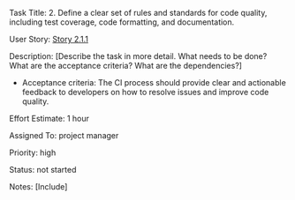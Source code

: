 Task Title: 2.	Define a clear set of rules and standards for code quality, including test coverage, code formatting, and documentation.

User Story: [Story 2.1.1](../../stories/story_2.1.1.md)

Description: [Describe the task in more detail. What needs to be done? What are the acceptance criteria? What are the dependencies?]
* Acceptance criteria: The CI process should provide clear and actionable feedback to developers on how to resolve issues and improve code quality.

Effort Estimate: 1 hour

Assigned To: project manager

Priority: high

Status: not started

Notes: [Include]